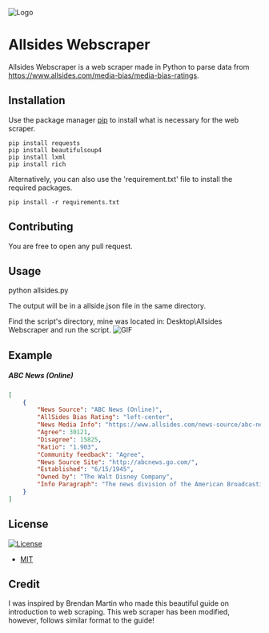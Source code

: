 ![Logo](https://camo.githubusercontent.com/995bca3303dc80891a41e382ab3e6ba27601ed62/68747470733a2f2f64322e616c7465726e6174697665746f2e6e65742f646973742f69636f6e732f616c6c73696465735f3130313336302e706e673f77696474683d3634266865696768743d3634266d6f64653d63726f702675707363616c653d66616c7365)

# Allsides Webscraper

Allsides Webscraper is a web scraper made in Python to parse data from https://www.allsides.com/media-bias/media-bias-ratings.

## Installation

Use the package manager [pip](https://pip.pypa.io/en/stable/) to install what is necessary for the web scraper.

```
pip install requests
pip install beautifulsoup4
pip install lxml
pip install rich
```

Alternatively, you can also use the 'requirement.txt' file to install the required packages. 
```
pip install -r requirements.txt
```

## Contributing

You are free to open any pull request. 

## Usage

python allsides.py

The output will be in a allside.json file in the same directory.

Find the script's directory, mine was located in: Desktop\Allsides Webscraper and run the script.
![GIF](http://g.recordit.co/LlJ5jP5Pqw.gif)

## Example 
##### ABC News (Online)
```json
[
    {
        "News Source": "ABC News (Online)",
        "AllSides Bias Rating": "left-center",
        "News Media Info": "https://www.allsides.com/news-source/abc-news-media-bias",
        "Agree": 30121,
        "Disagree": 15825,
        "Ratio": "1.903",
        "Community feedback": "Agree",
        "News Source Site": "http://abcnews.go.com/",
        "Established": "6/15/1945",
        "Owned by": "The Walt Disney Company",
        "Info Paragraph": "The news division of the American Broadcasting Company (ABC), owned by the Disney Media Networks division of The Walt Disney Company."
    }
]
```

## License
[![License](http://img.shields.io/:license-mit-blue.svg)](http://mit-license.org)
- [MIT](https://choosealicense.com/licenses/mit/)


## Credit
I was inspired by Brendan Martin who made this beautiful guide on introduction to web scraping. This web scraper has been modified, however, follows similar format to the guide! 
